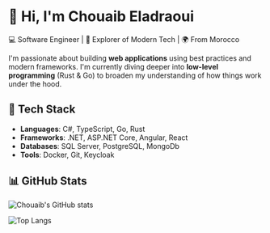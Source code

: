 # 👋 Hi, I'm Chouaib Eladraoui

💻 Software Engineer | 🚀 Explorer of Modern Tech | 🌍 From Morocco

I'm passionate about building **web applications** using best practices and modern frameworks. I'm currently diving deeper into **low-level programming** (Rust & Go) to broaden my understanding of how things work under the hood.

## 🔧 Tech Stack

- **Languages**: C#, TypeScript, Go, Rust
- **Frameworks**: .NET, ASP.NET Core, Angular, React
- **Databases**: SQL Server, PostgreSQL, MongoDb
- **Tools**: Docker, Git, Keycloak

## 📊 GitHub Stats

![Chouaib's GitHub stats](https://github-readme-stats.vercel.app/api?username=adchouaib&show_icons=true&theme=tokyonight)

![Top Langs](https://github-readme-stats.vercel.app/api/top-langs/?username=adchouaib&layout=compact&theme=tokyonight)
